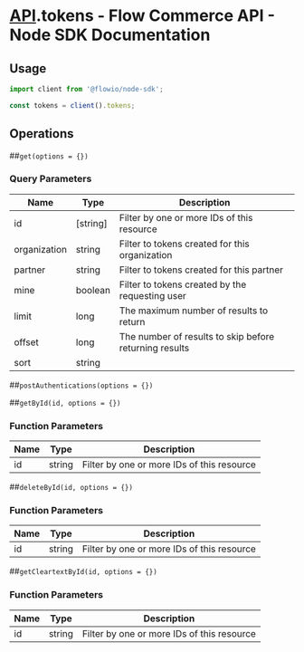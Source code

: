 # [API](README.md).tokens - Flow Commerce API - Node SDK Documentation



## Usage

```JavaScript
import client from '@flowio/node-sdk';

const tokens = client().tokens;
```

## Operations

##`get(options = {})`


### Query Parameters

| Name  | Type | Description |
| ---- | ---- | ---- |
| id | [string] | Filter by one or more IDs of this resource |
| organization | string | Filter to tokens created for this organization |
| partner | string | Filter to tokens created for this partner |
| mine | boolean | Filter to tokens created by the requesting user |
| limit | long | The maximum number of results to return |
| offset | long | The number of results to skip before returning results |
| sort | string |  |

##`postAuthentications(options = {})`



##`getById(id, options = {})`

### Function Parameters

| Name  | Type | Description |
| ---- | ---- | ---- |
| id | string | Filter by one or more IDs of this resource |


##`deleteById(id, options = {})`

### Function Parameters

| Name  | Type | Description |
| ---- | ---- | ---- |
| id | string | Filter by one or more IDs of this resource |


##`getCleartextById(id, options = {})`

### Function Parameters

| Name  | Type | Description |
| ---- | ---- | ---- |
| id | string | Filter by one or more IDs of this resource |


